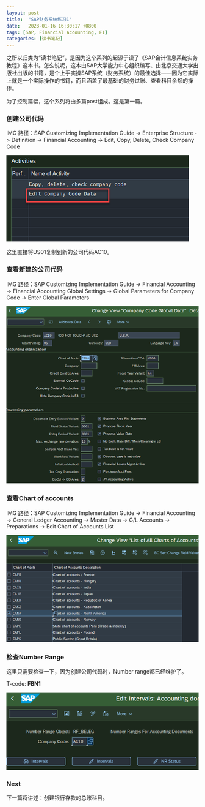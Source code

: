 ```yaml
---
layout: post
title:  "SAP财务系统练习1"
date:   2023-01-16 16:30:17 +0800
tags: [SAP, Financial Accounting, FI]
categories: [读书笔记]
---
```


之所以归类为“读书笔记”，是因为这个系列的起源于读了《SAP会计信息系统实务教程》这本书。怎么说呢，这本由SAP大学能力中心组织编写、由北京交通大学出版社出版的书籍，是个上手实操SAP系统（财务系统）的最佳选择——因为它实际上就是一个实际操作的书籍，而且涵盖了最基础的财务过账、查看科目余额的操作。

为了控制篇幅，这个系列将由多篇post组成。这是第一篇。

### 创建公司代码

IMG 路径：SAP Customizing Implementation Guide -> Enterprise Structure -> Definition -> Financial Accounting -> Edit, Copy, Delete, Check Company Code

![Create BUKRS](/assets/uploads/2023/01/create-bukrs.png)

这里直接将US01复制到新的公司代码AC10。

### 查看新建的公司代码

IMG 路径：SAP Customizing Implementation Guide -> Financial Accounting -> Financial Accounting Global Settings -> Global Parameters for Company Code -> Enter Global Parameters

![Display BUKRS](/assets/uploads/2023/01/display-bukrs.png)

### 查看Chart of accounts

IMG 路径：SAP Customizing Implementation Guide -> Financial Accounting -> General Ledger Accounting -> Master Data -> G/L Accounts -> Preparations -> Edit Chart of Accounts List

![Display COA](/assets/uploads/2023/01/display-coa.png)

### 检查Number Range

这里只需要检查一下，因为创建公司代码时，Number range都已经维护了。

T-code: **FBN1**

![FBN1](/assets/uploads/2023/01/fbn1.png)

### Next

下一篇将讲述：创建银行存款的总账科目。



